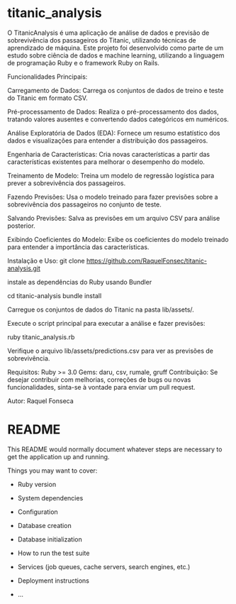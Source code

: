 # titanic_analysis

O TitanicAnalysis é uma aplicação de análise de dados e previsão de sobrevivência dos passageiros do Titanic, utilizando técnicas de aprendizado de máquina. Este projeto foi desenvolvido como parte de um estudo sobre ciência de dados e machine learning, utilizando a linguagem de programação Ruby e o framework Ruby on Rails.

Funcionalidades Principais:

Carregamento de Dados: Carrega os conjuntos de dados de treino e teste do Titanic em formato CSV.

Pré-processamento de Dados: Realiza o pré-processamento dos dados, tratando valores ausentes e convertendo dados categóricos em numéricos.

Análise Exploratória de Dados (EDA): Fornece um resumo estatístico dos dados e visualizações para entender a distribuição dos passageiros.

Engenharia de Características: Cria novas características a partir das características existentes para melhorar o desempenho do modelo.

Treinamento de Modelo: Treina um modelo de regressão logística para prever a sobrevivência dos passageiros.

Fazendo Previsões: Usa o modelo treinado para fazer previsões sobre a sobrevivência dos passageiros no conjunto de teste.

Salvando Previsões: Salva as previsões em um arquivo CSV para análise posterior.

Exibindo Coeficientes do Modelo: Exibe os coeficientes do modelo treinado para entender a importância das características.


Instalação e Uso:
git clone https://github.com/RaquelFonsec/titanic-analysis.git

instale as dependências do Ruby usando Bundler

cd titanic-analysis
bundle install

Carregue os conjuntos de dados do Titanic na pasta lib/assets/.

Execute o script principal para executar a análise e fazer previsões:

ruby titanic_analysis.rb

Verifique o arquivo lib/assets/predictions.csv para ver as previsões de sobrevivência.

Requisitos:
Ruby >= 3.0
Gems: daru, csv, rumale, gruff
Contribuição:
Se desejar contribuir com melhorias, correções de bugs ou novas funcionalidades, sinta-se à vontade para enviar um pull request.

Autor: Raquel Fonseca 



# README

This README would normally document whatever steps are necessary to get the
application up and running.

Things you may want to cover:

* Ruby version

* System dependencies

* Configuration

* Database creation

* Database initialization

* How to run the test suite

* Services (job queues, cache servers, search engines, etc.)

* Deployment instructions

* ...
